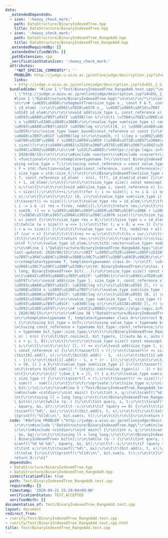 ```yaml
---
data:
  _extendedDependsOn:
  - icon: ':heavy_check_mark:'
    path: DataStructure/BinaryIndexedTree.hpp
    title: DataStructure/BinaryIndexedTree.hpp
  - icon: ':heavy_check_mark:'
    path: DataStructure/BinaryIndexedTree_RangeAdd.hpp
    title: DataStructure/BinaryIndexedTree_RangeAdd.hpp
  _extendedRequiredBy: []
  _extendedVerifiedWith: []
  _pathExtension: cpp
  _verificationStatusIcon: ':heavy_check_mark:'
  attributes:
    '*NOT_SPECIAL_COMMENTS*': ''
    PROBLEM: http://judge.u-aizu.ac.jp/onlinejudge/description.jsp?id=DSL_2_G
    links:
    - http://judge.u-aizu.ac.jp/onlinejudge/description.jsp?id=DSL_2_G
  bundledCode: "#line 1 \"Test/BinaryIndexedTree_RangeAdd.test.cpp\"\n#define PROBLEM\
    \ \"http://judge.u-aizu.ac.jp/onlinejudge/description.jsp?id=DSL_2_G\"\r\n\r\n\
    #line 1 \"DataStructure/BinaryIndexedTree.hpp\"\n\n\n\r\n/*\r\nlast-updated: 2020/08/15\r\
    \n\r\n# \u4ED5\u69D8\r\nSegmentTree(size_type n_, const F & f, const_reference\
    \ id_elem) :\r\n\t\u8981\u7D20\u6570 n_, \u4E8C\u9805\u6F14\u7B97 f, \u5358\u4F4D\
    \u5143 id_elem\r\n\r\n\r\nvoid add(size_type i, const_reference x) :\r\n\t\u6642\
    \u9593\u8A08\u7B97\u91CF \u0398(lon n)\r\n\ti \u756A\u76EE\u306E\u8981\u7D20\u306B\
    \ x \u3092\u52A0\u3048\u308B\r\n\r\nvalue_type sum(size_type i) const :\r\n\t\u6642\
    \u9593\u8A08\u7B97\u91CF \u0398(log n)\r\n\t[0, i) \u306E\u5408\u8A08\u3092\u8FD4\
    \u3059\r\n\r\nsize_type lower_bound(const_reference x) const {\r\n\t\u6642\u9593\
    \u8A08\u7B97\u91CF \u0398(log n)\r\n\tsum[0, r] \\leq x \u3092\u6E80\u305F\u3059\
    \u6700\u5C0F\u306E r \u3092\u8FD4\u3059 (\u5B58\u5728\u3057\u306A\u3051\u308C\u3070\
    \ size())\r\n\t\u5404\u8981\u7D20\u306F\u975E\u8CA0\u3067\u3042\u308B\u5FC5\u8981\
    \u304C\u3042\u308B\r\n\r\n# \u53C2\u8003\r\nhttps://algo-logic.info/binary-indexed-tree/,\
    \ 2020/08/15\r\n*/\r\n\r\n#include <vector>\r\n#include <cassert>\r\n#include\
    \ <functional>\r\n\r\ntemplate<typename T>\r\nstruct BinaryIndexedTree {\r\n\t\
    using value_type = T;\r\n\tusing const_reference = const value_type &;\r\n\tusing\
    \ F = std::function<value_type(const_reference, const_reference)>;\r\n\tusing\
    \ size_type = std::size_t;\r\n\t\r\n\tBinaryIndexedTree(size_type n, const F &\
    \ f, const_reference id_elem) : n(n), f(f), id_elem(id_elem) {\r\n\t\tnode.resize(n\
    \ + 1, id_elem);\r\n\t}\r\n\t\r\n\tsize_type size() const noexcept {\r\n\t\treturn\
    \ n;\r\n\t}\r\n\t\r\n\tvoid add(size_type i, const_reference x) {\r\n\t\tassert(i\
    \ < size());\r\n\t\t++i;\r\n\t\tfor (; i <= size(); i += i & -i) node[i] = f(node[i],\
    \ x);\r\n\t}\r\n\t\r\n\t// [0, i)\r\n\tvalue_type sum(size_type i) const {\r\n\
    \t\tassert(i <= size());\r\n\t\tvalue_type res = id_elem;\r\n\t\tfor (; i > 0;\
    \ i -= i & -i) res = f(res, node[i]);\r\n\t\treturn res;\r\n\t}\r\n\t\r\n\t//\
    \ sum[0, r] <= x \u3092\u6E80\u305F\u3059\u6700\u5C0F\u306E r \u3092\u8FD4\u3059\
    \ (\u5B58\u5728\u3057\u306A\u3051\u308C\u3070 size())\r\n\tsize_type lower_bound(const_reference\
    \ x) const {\r\n\t\tsize_type res = 0;\r\n\t\tsize_type s = id_elem, w = 1;\r\n\
    \t\twhile (w < size()) w <<= 1;\r\n\t\tfor (; w > 0; w >>= 1) {\r\n\t\t\tif (res\
    \ + w <= size()) {\r\n\t\t\t\tvalue_type cur = f(s, node[res + w]);\r\n\t\t\t\t\
    if (cur < x) {\r\n\t\t\t\t\tres += w;\r\n\t\t\t\t\ts = cur;\r\n\t\t\t\t}\r\n\t\
    \t\t}\r\n\t\t}\r\n\t\treturn res;\r\n\t}\r\n\t\r\nprivate:\r\n\tsize_type n;\r\
    \n\tF f;\r\n\tvalue_type id_elem;\r\n\tstd::vector<value_type> node;\r\n};\r\n\
    \r\n\n#line 1 \"DataStructure/BinaryIndexedTree_RangeAdd.hpp\"\n\n\n\r\n/*\r\n\
    last-updated: 2020/08/15\r\n\r\nBIT \u3092\u7528\u3044\u305F\u533A\u9593\u52A0\
    \u7B97\u304C\u884C\u3048\u308B\u30C7\u30FC\u30BF\u69CB\u9020\r\n\r\n# \u4ED5\u69D8\
    \r\ntemplate<typename T, template<typename> class U> :\r\n\tT: \u5404\u8981\u7D20\
    \u306E\u30C7\u30FC\u30BF\u578B\r\n\tU: BinaryIndexedTree\r\n\tex. BinaryIndexedTree_RangeAdd<long\
    \ long, BinaryIndexedTree> bit(...)\r\n\r\nsize_type size() const noexcept :\r\
    \n\t\u6642\u9593\u8A08\u7B97\u91CF: \u0398(1)\r\n\t\u8981\u7D20\u6570\u3092\u53D6\
    \u5F97\r\n\r\nvoid add(size_type l, size_type r, const_reference x) :\r\n\t\u6642\
    \u9593\u8A08\u7B97\u91CF: \u0398(log n)\r\n\t\u533A\u9593 [l, r) \u306B\u4E00\u69D8\
    \u306B\u5024 x \u3092\u52A0\u7B97\r\n\r\nvalue_type sum(size_type i) :\r\n\t\u6642\
    \u9593\u8A08\u7B97\u91CF: \u0398(log n)\r\n\t\u533A\u9593 [0, i) \u306E\u5408\u8A08\
    \u3092\u53D6\u5F97\r\n\r\nvalue_type sum(size_type l, size_type r) :\r\n\t\u6642\
    \u9593\u8A08\u7B97\u91CF: \u0398(log n)\r\n\t\u533A\u9593 [l, r) \u306E\u5408\u8A08\
    \u3092\u53D6\u5F97\r\n\r\n# \u53C2\u8003\r\nhttps://algo-logic.info/binary-indexed-tree/,\
    \ 2020/08/15\r\n*/\r\n\r\n#line 38 \"DataStructure/BinaryIndexedTree_RangeAdd.hpp\"\
    \n\r\ntemplate<typename T, template<typename> class U>\r\nstruct BinaryIndexedTree_RangeAdd\
    \ {\r\n\tusing bit_type = U<T>;\r\n\tusing value_type = typename bit_type::value_type;\r\
    \n\tusing const_reference = typename bit_type::const_reference;\r\n\tusing size_type\
    \ = typename bit_type::size_type;\r\n\t\r\n\tBinaryIndexedTree_RangeAdd(size_type\
    \ n) : n(n) {\r\n\t\tbit.resize(2, bit_type(n, [](auto && x, auto && y) { return\
    \ x + y; }, 0));\r\n\t}\r\n\t\r\n\tsize_type size() const noexcept {\r\n\t\treturn\
    \ n;\r\n\t}\r\n\t\r\n\t// [l, r) += x\r\n\tvoid add(size_type l, size_type r,\
    \ const_reference x) {\r\n\t\tassert(l < r);\r\n\t\tassert(r <= size());\r\n\t\
    \tbit[0].add(l, x);\r\n\t\tbit[0].add(r - 1, -x);\r\n\t\tbit[1].add(l, -x * (static_cast<value_type>(l)\
    \ - 1));\r\n\t\tbit[1].add(r - 1, x * (r - 1));\r\n\t}\r\n\t\r\n\t// \\Sum_{ k\
    \ = [0, i) } a_k\r\n\tvalue_type sum(size_type i) {\r\n\t\tassert(i <= size());\r\
    \n\t\treturn bit[0].sum(i) * (static_cast<value_type>(i) - 1) + bit[1].sum(i);\r\
    \n\t}\r\n\t\r\n\t// \\Sum_{ k = [l, r) } a_k\r\n\tvalue_type sum(size_type l,\
    \ size_type r) {\r\n\t\tassert(l < r);\r\n\t\tassert(r <= size());\r\n\t\treturn\
    \ sum(r) - sum(l);\r\n\t}\r\n\t\r\nprivate:\r\n\tsize_type n;\r\n\tstd::vector<bit_type>\
    \ bit;\r\n};\r\n\r\n\n#line 5 \"Test/BinaryIndexedTree_RangeAdd.test.cpp\"\n\r\
    \n#include <cstdio>\r\nint main() {\r\n\tint n, q;\r\n\tscanf(\"%d %d\", &n, &q);\r\
    \n\t\r\n\tusing ll = long long;\r\n\t\r\n\tBinaryIndexedTree_RangeAdd<ll, BinaryIndexedTree>\
    \ bit(n);\r\n\twhile (q--) {\r\n\t\tint query, s, t;\r\n\t\tscanf(\"%d %d %d\"\
    , &query, &s, &t);\r\n\t\t--s;\r\n\t\tif (query == 0) {\r\n\t\t\tint x;\r\n\t\t\
    \tscanf(\"%d\", &x);\r\n\t\t\tbit.add(s, t, x);\r\n\t\t}\r\n\t\telse {\r\n\t\t\
    \tprintf(\"%lld\\n\", bit.sum(s, t));\r\n\t\t}\r\n\t}\r\n\treturn 0;\r\n}\n"
  code: "#define PROBLEM \"http://judge.u-aizu.ac.jp/onlinejudge/description.jsp?id=DSL_2_G\"\
    \r\n\r\n#include \"DataStructure/BinaryIndexedTree.hpp\"\r\n#include \"DataStructure/BinaryIndexedTree_RangeAdd.hpp\"\
    \r\n\r\n#include <cstdio>\r\nint main() {\r\n\tint n, q;\r\n\tscanf(\"%d %d\"\
    , &n, &q);\r\n\t\r\n\tusing ll = long long;\r\n\t\r\n\tBinaryIndexedTree_RangeAdd<ll,\
    \ BinaryIndexedTree> bit(n);\r\n\twhile (q--) {\r\n\t\tint query, s, t;\r\n\t\t\
    scanf(\"%d %d %d\", &query, &s, &t);\r\n\t\t--s;\r\n\t\tif (query == 0) {\r\n\t\
    \t\tint x;\r\n\t\t\tscanf(\"%d\", &x);\r\n\t\t\tbit.add(s, t, x);\r\n\t\t}\r\n\
    \t\telse {\r\n\t\t\tprintf(\"%lld\\n\", bit.sum(s, t));\r\n\t\t}\r\n\t}\r\n\t\
    return 0;\r\n}"
  dependsOn:
  - DataStructure/BinaryIndexedTree.hpp
  - DataStructure/BinaryIndexedTree_RangeAdd.hpp
  isVerificationFile: true
  path: Test/BinaryIndexedTree_RangeAdd.test.cpp
  requiredBy: []
  timestamp: '2020-09-21 15:29:04+09:00'
  verificationStatus: TEST_ACCEPTED
  verifiedWith: []
documentation_of: Test/BinaryIndexedTree_RangeAdd.test.cpp
layout: document
redirect_from:
- /verify/Test/BinaryIndexedTree_RangeAdd.test.cpp
- /verify/Test/BinaryIndexedTree_RangeAdd.test.cpp.html
title: Test/BinaryIndexedTree_RangeAdd.test.cpp
---
```

